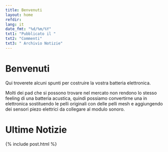 ```yaml
---
title: Benvenuti
layout: home
refdir:
lang: it
date_fmt: "%d/%m/%Y"
txt1: "Pubblicato il "
txt2: "Commenti"
txt3: " Archivio Notizie"
---
```

# Benvenuti

Qui troverete alcuni spunti per costruire la vostra batteria elettronica.

Molti dei pad che si possono trovare nel mercato non rendono lo stesso feeling
di una batteria acustica, quindi possiamo convertirne una in elettronica
sostituendo le pelli originali con delle pelli mesh e aggiungendo dei sensori
piezo elettrici da collegare al modulo sonoro.

# Ultime Notizie

{% include post.html %}
